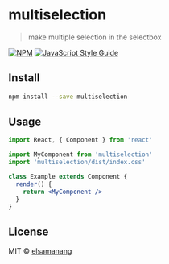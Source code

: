 # multiselection

> make multiple selection in the selectbox

[![NPM](https://img.shields.io/npm/v/multiselection.svg)](https://www.npmjs.com/package/multiselection) [![JavaScript Style Guide](https://img.shields.io/badge/code_style-standard-brightgreen.svg)](https://standardjs.com)

## Install

```bash
npm install --save multiselection
```

## Usage

```jsx
import React, { Component } from 'react'

import MyComponent from 'multiselection'
import 'multiselection/dist/index.css'

class Example extends Component {
  render() {
    return <MyComponent />
  }
}
```

## License

MIT © [elsamanang](https://github.com/elsamanang)
